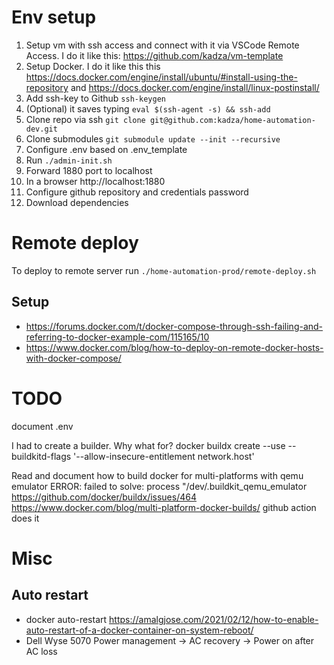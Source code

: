 # Env setup
1. Setup vm with ssh access and connect with it via VSCode Remote Access. I do it like this: https://github.com/kadza/vm-template
2. Setup Docker. I do it like this this https://docs.docker.com/engine/install/ubuntu/#install-using-the-repository and https://docs.docker.com/engine/install/linux-postinstall/
3. Add ssh-key to Github `ssh-keygen`
4. (Optional) it saves typing `eval $(ssh-agent -s) && ssh-add`
5. Clone repo via ssh `git clone git@github.com:kadza/home-automation-dev.git`
6. Clone submodules `git submodule update --init --recursive`
7. Configure .env based on .env_template
8. Run `./admin-init.sh`
9. Forward 1880 port to localhost
10. In a browser http://localhost:1880
11. Configure github repository and credentials password
12. Download dependencies

# Remote deploy
To deploy to remote server run `./home-automation-prod/remote-deploy.sh`
## Setup
* https://forums.docker.com/t/docker-compose-through-ssh-failing-and-referring-to-docker-example-com/115165/10
* https://www.docker.com/blog/how-to-deploy-on-remote-docker-hosts-with-docker-compose/

# TODO
document .env

I had to create a builder. Why what for?
docker buildx create --use --buildkitd-flags '--allow-insecure-entitlement network.host'

Read and document how to build docker for multi-platforms with qemu emulator
ERROR: failed to solve: process "/dev/.buildkit_qemu_emulator
https://github.com/docker/buildx/issues/464
https://www.docker.com/blog/multi-platform-docker-builds/
github action does it

# Misc
## Auto restart
* docker auto-restart https://amalgjose.com/2021/02/12/how-to-enable-auto-restart-of-a-docker-container-on-system-reboot/
* Dell Wyse 5070 Power management -> AC recovery -> Power on after AC loss
